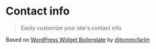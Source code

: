 # Contact info

> Easily customize your site's contact info

Based on [WordPress Widget Boilerplate](https://github.com/tommcfarlin/WordPress-Widget-Boilerplate) by [@tommcfarlin](https://github.com/tommcfarlin)
